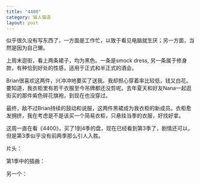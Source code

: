 ```yaml
---
title: "4400"
category: 猫人猫语
layout: post
---
```

似乎很久没有写东西了，一方面是工作忙，以致于看见电脑就生厌；另一方面，当然是因为自己懒。

上周末逛街，看上两条裙子，均为黑色。一条是smock dress, 另一条属于修身款，有种恰到好处的性感，适用于正式和半正式的酒会。

Brian很喜欢这两件，兴冲冲地要买了送我。我却担心穿着率比较低，钱又白花。要知道，我衣柜里有若干衣服至今吊牌都还没剪呢。去年夏天和好友Nana一起逛街买的那件紫色碎花旗袍，到现在也没穿过。

最终，敌不过Brian持续的鼓动和说服，这两件黑裙成为我衣柜的新成员。衣柜愈发拥挤，我在考虑是不是该买一个简易衣柜，只悬挂当季的衣服，好找好拿。

这周一直在看《4400》，买了1到4季的盘，现在已经看到第3季了，剧情还可以，但是第3季似乎没有前两季那么引人入胜。

片头：



第1季中的插曲：



另一个：





